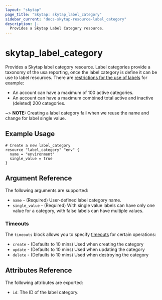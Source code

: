 ```yaml
---
layout: "skytap"
page_title: "Skytap: skytap_label_category"
sidebar_current: "docs-skytap-resource-label_category"
description: |-
  Provides a Skytap Label Category resource.
---
```


# skytap\_label\_category

Provides a Skytap label category resource. Label categories provide a taxonomy of the usa reporting, once the label category is define it can be use to label resources. There are [restrictions for the use of labels](https://help.skytap.com/using-labels-for-in-depth-reporting.html#Restrictions) for example:

* An account can have a maximum of 100 active categories.
* An account can have a maximum combined total active and inactive (deleted) 200 categories.
 

~> **NOTE:** Creating a label category fail when we reuse the name and change for label single value. 

## Example Usage


```hcl
# Create a new label_category
resource "label_category" "env" {
  name = "environment"
  single_value = true
}
```

## Argument Reference

The following arguments are supported:

* `name` - (Required) User-defined label category name.
* `single_value` - (Required) With single value labels can have only one value for a category, with false labels can have multiple values.

### Timeouts

The `timeouts` block allows you to specify [timeouts](https://www.terraform.io/docs/configuration/resources.html#operation-timeouts) for certain operations:

* `create` - (Defaults to 10 mins) Used when creating the category
* `update` - (Defaults to 10 mins) Used when updating the category
* `delete` - (Defaults to 10 mins) Used when destroying the category

## Attributes Reference

The following attributes are exported:

* `id`: The ID of the label category.

